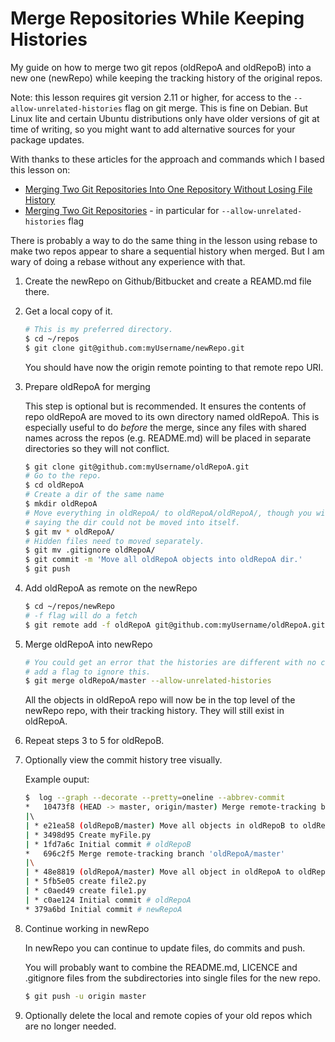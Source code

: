 # Merge Repositories While Keeping Histories

My guide on how to merge two git repos (oldRepoA and oldRepoB) into a new one (newRepo) while keeping the
tracking history of the original repos.

Note: this lesson requires git version 2.11 or higher, for access to the `--allow-unrelated-histories` flag on git merge. This is fine on Debian. But Linux lite and certain Ubuntu distributions only have older versions of git at time of writing, so you might want to add alternative sources for your package updates.

With thanks to these articles for the approach and commands which I based this lesson on:
 - [Merging Two Git Repositories Into One Repository Without Losing File History](https://saintgimp.org/2013/01/22/merging-two-git-repositories-into-one-repository-without-losing-file-history/)
 - [Merging Two Git Repositories](https://blog.doismellburning.co.uk/merging-two-git-repositories/) - in particular for `--allow-unrelated-histories` flag
 
There is probably a way to do the same thing in the lesson using rebase to make two repos appear to share a sequential history when merged. But I am wary of doing a rebase without any experience with that.


1. Create the newRepo on Github/Bitbucket and create a REAMD.md file there.

2. Get a local copy of it.

    ```bash
    # This is my preferred directory.
    $ cd ~/repos
    $ git clone git@github.com:myUsername/newRepo.git
    ```
    You should have now the origin remote pointing to that remote repo URI.

3. Prepare oldRepoA for merging

    This step is optional but is recommended. It ensures the contents of repo oldRepoA are moved to its own directory named oldRepoA. This is especially useful to do _before_ the merge, since any files with shared names across the repos (e.g. README.md) will be placed in separate directories so they will not conflict.

    ```bash
    $ git clone git@github.com:myUsername/oldRepoA.git
    # Go to the repo.
    $ cd oldRepoA
    # Create a dir of the same name
    $ mkdir oldRepoA
    # Move everything in oldRepoA/ to oldRepoA/oldRepoA/, though you will get a harmless error 
    # saying the dir could not be moved into itself.
    $ git mv * oldRepoA/
    # Hidden files need to moved separately.
    $ git mv .gitignore oldRepoA/
    $ git commit -m 'Move all oldRepoA objects into oldRepoA dir.'
    $ git push
    ```

4. Add oldRepoA as remote on the newRepo

    ```bash
    $ cd ~/repos/newRepo
    # -f flag will do a fetch
    $ git remote add -f oldRepoA git@github.com:myUsername/oldRepoA.git
    ```

5. Merge oldRepoA into newRepo

    ```bash
    # You could get an error that the histories are different with no commits in common, therefore 
    # add a flag to ignore this.
    $ git merge oldRepoA/master --allow-unrelated-histories
    ```
    All the objects in oldRepoA repo will now be in the top level of the newRepo repo, with their tracking
    history. They will still exist in oldRepoA.

6. Repeat steps 3 to 5 for oldRepoB.

7. Optionally view the commit history tree visually.

    Example ouput:
    
    ```bash
    $  log --graph --decorate --pretty=oneline --abbrev-commit
    *   10473f8 (HEAD -> master, origin/master) Merge remote-tracking branch 'oldRepoB/master'
    |\  
    | * e21ea58 (oldRepoB/master) Move all objects in oldRepoB to oldRepoB dir.
    | * 3498d95 Create myFile.py
    | * 1fd7a6c Initial commit # oldRepoB
    *   696c2f5 Merge remote-tracking branch 'oldRepoA/master'
    |\
    | * 48e8819 (oldRepoA/master) Move all object in oldRepoA to oldRepoA dir.
    | * 5fb5e05 create file2.py
    | * c0aed49 create file1.py
    | * c0ae124 Initial commit # oldRepoA
    * 379a6bd Initial commit # newRepoA
    ```

8. Continue working in newRepo

    In newRepo you can continue to update files, do commits and push.

    You will probably want to combine the README.md, LICENCE and .gitignore files from the subdirectories into single files for the new repo.
    
    ```bash
    $ git push -u origin master
    ```

9. Optionally delete the local and remote copies of your old repos which are no longer needed.

